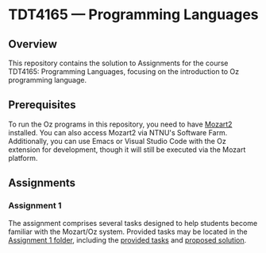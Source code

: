 # TDT4165 — Programming Languages

## Overview
This repository contains the solution to Assignments for the course TDT4165: Programming Languages, focusing on the introduction to Oz programming language. 

## Prerequisites
To run the Oz programs in this repository, you need to have [Mozart2](http://mozart2.org/) installed. You can also access Mozart2 via NTNU's Software Farm. 
Additionally, you can use Emacs or Visual Studio Code with the Oz extension for development, though it will still be executed via the Mozart platform.

## Assignments
### Assignment 1
The assignment comprises several tasks designed to help students become familiar with the Mozart/Oz system. Provided tasks may be located in the [Assignment 1 
folder](https://github.com/marhjoh/TDT4165-Programming-languages/tree/main/Assignment%201), including the [provided tasks](https://github.com/marhjoh/TDT4165-Programming-languages/blob/main/Assignment%201/Assignment%201%20-%20Tasks.pdf) and [proposed solution](https://github.com/marhjoh/TDT4165-Programming-languages/blob/main/Assignment%201/Assignment%201%20-%20Proposed%20Solution.pdf).
